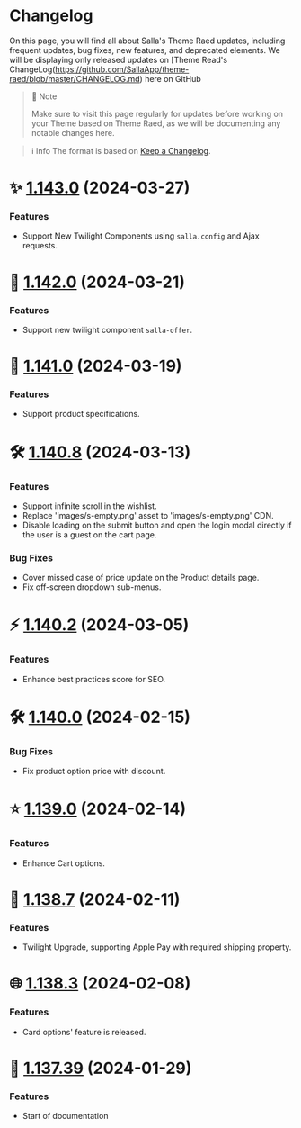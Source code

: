 # Changelog

On this page, you will find all about Salla's Theme Raed updates, including frequent updates, bug fixes, new features, and deprecated elements. We will be displaying only released updates on [Theme Read's ChangeLog(https://github.com/SallaApp/theme-raed/blob/master/CHANGELOG.md) here on GitHub

> 📝 Note
> 
> Make sure to visit this page regularly for updates before working on your Theme based on Theme Raed, as we will be documenting any notable changes here.

> ℹ️ Info
>The format is based on [Keep a Changelog](https://keepachangelog.com/en/1.0.0/).

# ✨ [1.143.0](https://github.com/SallaApp/theme-raed/compare/1.142.0...1.143.0) (2024-03-27)
### Features
- Support New Twilight Components using `salla.config` and Ajax requests.

# 🚀 [1.142.0](https://github.com/SallaApp/theme-raed/compare/1.141.0...1.142.0) (2024-03-21)
### Features
- Support new twilight component `salla-offer`.

# 🌟 [1.141.0](https://github.com/SallaApp/theme-raed/compare/1.140.8...1.141.0) (2024-03-19)
### Features
- Support product specifications.

# 🛠 [1.140.8](https://github.com/SallaApp/theme-raed/compare/1.140.2...1.140.8) (2024-03-13)
### Features
- Support infinite scroll in the wishlist.
- Replace 'images/s-empty.png' asset to 'images/s-empty.png' CDN.
- Disable loading on the submit button and open the login modal directly if the user is a guest on the cart page.
### Bug Fixes
- Cover missed case of price update on the Product details page.
- Fix off-screen dropdown sub-menus.
  
# ⚡ [1.140.2](https://github.com/SallaApp/theme-raed/compare/1.140.0...1.140.2) (2024-03-05)
### Features
- Enhance best practices score for SEO.

# 🛠 [1.140.0](https://github.com/SallaApp/theme-raed/compare/1.139.0...1.140.0) (2024-02-15)
### Bug Fixes
- Fix product option price with discount.

# ⭐ [1.139.0](https://github.com/SallaApp/theme-raed/compare/1.138.7...1.139.0) (2024-02-14)
### Features
- Enhance Cart options.

# 🔧 [1.138.7](https://github.com/SallaApp/theme-raed/compare/1.138.3...1.138.7) (2024-02-11)
### Features
- Twilight Upgrade, supporting Apple Pay with required shipping property.

# 🌐 [1.138.3](https://github.com/SallaApp/theme-raed/compare/1.138.0...1.138.3) (2024-02-08)
### Features
- Card options' feature is released.

<!-- # 🔥 [1.137.43](https://github.com/SallaApp/theme-raed/compare/1.137.39...1.137.43) (2024-02-07)
### Added
- Release New Feature: Card options. -->

# 🔄 [1.137.39](https://github.com/SallaApp/theme-raed/compare/1.8.0...1.137.39) (2024-01-29)
### Features
- Start of documentation
